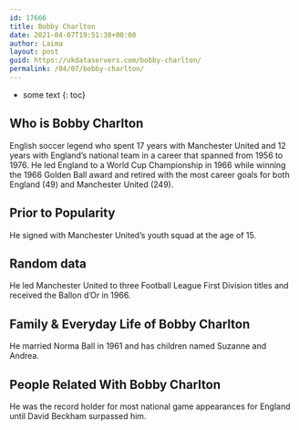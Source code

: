 ```yaml
---
id: 17666
title: Bobby Charlton
date: 2021-04-07T19:51:38+00:00
author: Laima
layout: post
guid: https://ukdataservers.com/bobby-charlton/
permalink: /04/07/bobby-charlton/
---
```


* some text
{: toc}


## Who is Bobby Charlton
                  
                  
                  
English soccer legend who spent 17 years with Manchester United and 12 years with England&#8217;s national team in a career that spanned from 1956 to 1976. He led England to a World Cup Championship in 1966 while winning the 1966 Golden Ball award and retired with the most career goals for both England (49) and Manchester United (249).
                  
              
            
              
            
                
                
                
## Prior to Popularity
                  
                  
                  
He signed with Manchester United&#8217;s youth squad at the age of 15.
                  
              
            
              
            
                
                
                
## Random data
                  
                  
                  
He led Manchester United to three Football League First Division titles and received the Ballon d&#8217;Or in 1966.
                  
              
            
              
            
                
                
                
## Family & Everyday Life of Bobby Charlton
                  
                  
                  
He married Norma Ball in 1961 and has children named Suzanne and Andrea.
                  
              
            
              
            
                
                
                
## People Related With Bobby Charlton
                  
                  
                  
He was the record holder for most national game appearances for England until David Beckham surpassed him.
                  
              
            
              
            
                
              
            
              
              
            
            
              
            
          
          
          